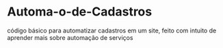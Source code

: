 # Automa-o-de-Cadastros
código básico para automatizar cadastros em um site, feito com intuito de aprender mais sobre automação de serviços 

